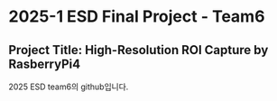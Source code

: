 2025-1 ESD Final Project - Team6
=========================================================
Project Title: High-Resolution ROI Capture by RasberryPi4
---------------------------------------------------------
2025 ESD team6의 github입니다.
